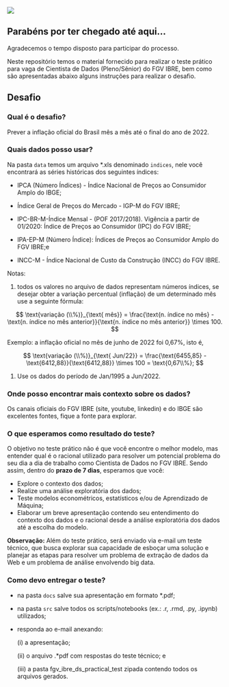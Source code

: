 ![](https://portalibre.fgv.br/sites/default/themes/custom/portalibre/logo.png)

## Parabéns por ter chegado até aqui...

Agradecemos o tempo disposto para participar do processo.

Neste repositório temos o material fornecido para realizar o teste prático para vaga de Cientista de Dados (Pleno/Sênior) do FGV IBRE, bem como são apresentadas abaixo alguns instruções para realizar o desafio.

## Desafio

### Qual é o desafio?

Prever a inflação oficial do Brasil mês a mês até o final do ano de 2022.

### Quais dados posso usar?

Na pasta `data` temos um arquivo \*.xls denominado `indices`, nele você encontrará as séries históricas dos seguintes índices:

-   IPCA (Número Índices) - Índice Nacional de Preços ao Consumidor Amplo do IBGE;

-   Índice Geral de Preços do Mercado - IGP-M do FGV IBRE;

-   IPC-BR-M-Índice Mensal - (POF 2017/2018). Vigência a partir de 01/2020: Índice de Preços ao Consumidor (IPC) do FGV IBRE; 

- IPA-EP-M (Número Índice): Índices de Preços ao Consumidor Amplo do FGV IBRE;e

-   INCC-M - Índice Nacional de Custo da Construção (INCC) do FGV IBRE.

Notas:

1.  todos os valores no arquivo de dados representam números índices, se desejar obter a variação percentual (inflação) de um determinado mês use a seguinte fórmula:

$$
\text{variação (\\%)}_{\text{ mês}} = \frac{\text{n. índice no mês} - \text{n. índice no mês anterior}}{\text{n. índice no mês anterior}} \times 100.
$$

Exemplo: a inflação oficial no mês de junho de 2022 foi 0,67%, isto é,

$$
\text{variação (\\%)}_{\text{ Jun/22}} = \frac{\text{6455,85} - \text{6412,88}}{\text{6412,88}} \times 100 = \text{0,67\\%};
$$

1.  Use os dados do período de Jan/1995 a Jun/2022.

### Onde posso encontrar mais contexto sobre os dados?

Os canais oficiais do FGV IBRE (site, youtube, linkedin) e do IBGE são excelentes fontes, fique a fonte para explorar.

### O que esperamos como resultado do teste?

O objetivo no teste prático não é que você encontre o melhor modelo, mas entender qual é o racional utilizado para resolver um potencial problema do seu dia a dia de trabalho como Cientista de Dados no FGV IBRE. Sendo assim, dentro do **prazo de 7 dias**, esperamos que você:

-   Explore o contexto dos dados;
-   Realize uma análise exploratória dos dados;
-   Teste modelos econométricos, estatísticos e/ou de Aprendizado de Máquina;
-   Elaborar um breve apresentação contendo seu entendimento do contexto dos dados e o racional desde a análise exploratória dos dados até a escolha do modelo.

**Observação:** Além do teste prático, será enviado via e-mail um teste técnico, que busca explorar sua capacidade de esboçar uma solução e planejar as etapas para resolver um problema de extração de dados da Web e um problema de análise envolvendo big data.

### Como devo entregar o teste?

-   na pasta `docs` salve sua apresentação em formato \*.pdf;

-   na pasta `src` salve todos os scripts/notebooks (ex.: .r, .rmd, .py, .ipynb) utilizados;

-   responda ao e-mail anexando:

    \(i\) a apresentação;

    \(ii\) o arquivo .\*pdf com respostas do teste técnico; e

    \(iii\) a pasta fgv_ibre_ds_practical_test zipada contendo todos os arquivos gerados.

